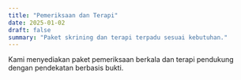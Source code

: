 ```yaml
---
title: "Pemeriksaan dan Terapi"
date: 2025-01-02
draft: false
summary: "Paket skrining dan terapi terpadu sesuai kebutuhan."
---
```


Kami menyediakan paket pemeriksaan berkala dan terapi pendukung dengan pendekatan berbasis bukti.